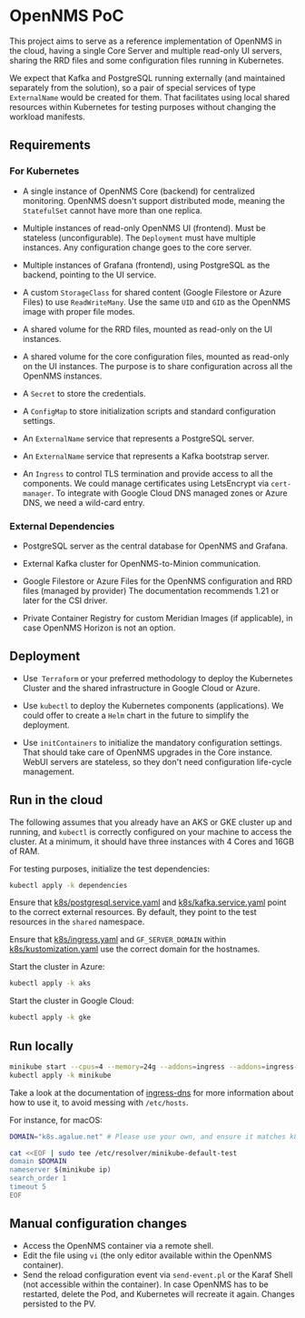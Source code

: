 # OpenNMS PoC

This project aims to serve as a reference implementation of OpenNMS in the cloud, having a single Core Server and multiple read-only UI servers, sharing the RRD files and some configuration files running in Kubernetes.

We expect that Kafka and PostgreSQL running externally (and maintained separately from the solution), so a pair of special services of type `ExternalName` would be created for them. That facilitates using local shared resources within Kubernetes for testing purposes without changing the workload manifests.

## Requirements

### For Kubernetes

* A single instance of OpenNMS Core (backend) for centralized monitoring.
  OpenNMS doesn't support distributed mode, meaning the `StatefulSet` cannot have more than one replica.

* Multiple instances of read-only OpenNMS UI (frontend).
  Must be stateless (unconfigurable).
  The `Deployment` must have multiple instances.
  Any configuration change goes to the core server.
  
* Multiple instances of Grafana (frontend), using PostgreSQL as the backend, pointing to the UI service.

* A custom `StorageClass` for shared content (Google Filestore or Azure Files) to use `ReadWriteMany`.
  Use the same `UID` and `GID` as the OpenNMS image with proper file modes.

* A shared volume for the RRD files, mounted as read-only on the UI instances.

* A shared volume for the core configuration files, mounted as read-only on the UI instances.
  The purpose is to share configuration across all the OpenNMS instances.

* A `Secret` to store the credentials.

* A `ConfigMap` to store initialization scripts and standard configuration settings.

* An `ExternalName` service that represents a PostgreSQL server.

* An `ExternalName` service that represents a Kafka bootstrap server.

* An `Ingress` to control TLS termination and provide access to all the components.
  We could manage certificates using LetsEncrypt via `cert-manager`.
  To integrate with Google Cloud DNS managed zones or Azure DNS, we need a wild-card entry.

### External Dependencies

* PostgreSQL server as the central database for OpenNMS and Grafana.

* External Kafka cluster for OpenNMS-to-Minion communication.

* Google Filestore or Azure Files for the OpenNMS configuration and RRD files (managed by provider)
  The documentation recommends 1.21 or later for the CSI driver.

* Private Container Registry for custom Meridian Images (if applicable), in case OpenNMS Horizon is not an option.

## Deployment

* Use` Terraform` or your preferred methodology to deploy the Kubernetes Cluster and the shared infrastructure in Google Cloud or Azure.

* Use `kubectl` to deploy the Kubernetes components (applications).
  We could offer to create a `Helm` chart in the future to simplify the deployment.

* Use `initContainers` to initialize the mandatory configuration settings.
  That should take care of OpenNMS upgrades in the Core instance.
  WebUI servers are stateless, so they don't need configuration life-cycle management.

## Run in the cloud

The following assumes that you already have an AKS or GKE cluster up and running, and `kubectl` is correctly configured on your machine to access the cluster. At a minimum, it should have three instances with 4 Cores and 16GB of RAM.

For testing purposes, initialize the test dependencies:

```bash
kubectl apply -k dependencies
```

Ensure that [k8s/postgresql.service.yaml](k8s/postgresql.service.yaml) and [k8s/kafka.service.yaml](k8s/kafka.service.yaml) point to the correct external resources. By default, they point to the test resources in the `shared` namespace.

Ensure that [k8s/ingress.yaml](k8s/ingress.yaml) and `GF_SERVER_DOMAIN` within [k8s/kustomization.yaml](k8s/kustomization.yaml) use the correct domain for the hostnames.

Start the cluster in Azure:

```bash
kubectl apply -k aks
```

Start the cluster in Google Cloud:

```bash
kubectl apply -k gke
```

## Run locally

```bash
minikube start --cpus=4 --memory=24g --addons=ingress --addons=ingress-dns --addons=metrics-server
kubectl apply -k minikube
```

Take a look at the documentation of [ingress-dns](https://github.com/kubernetes/minikube/tree/master/deploy/addons/ingress-dns) for more information about how to use it, to avoid messing with `/etc/hosts`.

For instance, for macOS:

```bash
DOMAIN="k8s.agalue.net" # Please use your own, and ensure it matches k8s/ingress.yaml

cat <<EOF | sudo tee /etc/resolver/minikube-default-test
domain $DOMAIN
nameserver $(minikube ip)
search_order 1
timeout 5
EOF
```

## Manual configuration changes

* Access the OpenNMS container via a remote shell.
* Edit the file using `vi` (the only editor available within the OpenNMS container).
* Send the reload configuration event via `send-event.pl` or the Karaf Shell (not accessible within the container).
  In case OpenNMS has to be restarted, delete the Pod, and Kubernetes will recreate it again.
  Changes persisted to the PV.
